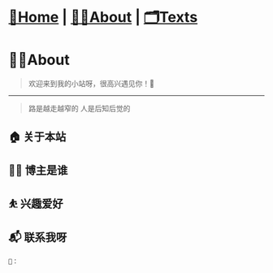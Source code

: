 # [🏡Home](/) |   [👨‍💻About](/about)  |   [🗂️Texts](/allTexts)

# 👨‍💻About

> 欢迎来到我的小站呀，很高兴遇见你！🤝




---
>路是越走越窄的
人是后知后觉的


## 🏠 关于本站

## 👨‍💻 博主是谁

## ⛹ 兴趣爱好


## 📬 联系我呀

    📧：
   

